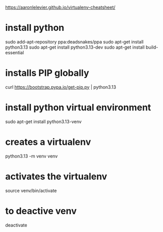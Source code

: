 https://aaronlelevier.github.io/virtualenv-cheatsheet/

# install python
sudo add-apt-repository ppa:deadsnakes/ppa
sudo apt-get install python3.13
sudo apt-get install python3.13-dev
sudo apt-get install build-essential

# installs PIP globally
curl https://bootstrap.pypa.io/get-pip.py | python3.13

# install python virtual environment
sudo apt-get install python3.13-venv

# creates a virtualenv
python3.13 -m venv venv

# activates the virtualenv
source venv/bin/activate

# to deactive venv
deactivate
